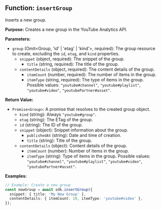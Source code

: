 ## Function: `insertGroup`

Inserts a new group.

**Purpose:**
Creates a new group in the YouTube Analytics API.

**Parameters:**

- `group` (Omit<Group, 'id' | 'etag' | 'kind'>, required): The group resource to create, excluding the `id`, `etag`, and `kind` properties.
  - `snippet` (object, required): The snippet of the group.
    - `title` (string, required): The title of the group.
  - `contentDetails` (object, required): The content details of the group.
    - `itemCount` (number, required): The number of items in the group.
    - `itemType` (string, required): The type of items in the group. Possible values: `"youtube#channel"`, `"youtube#playlist"`, `"youtube#video"`, `"youtubePartner#asset"`.

**Return Value:**

- `Promise<Group>`: A promise that resolves to the created group object.
  - `kind` (string): Always `"youtube#group"`.
  - `etag` (string): The ETag of the group.
  - `id` (string): The ID of the group.
  - `snippet` (object): Snippet information about the group.
    - `publishedAt` (string): Date and time of creation.
    - `title` (string): Title of the group.
  - `contentDetails` (object): Content details of the group.
    - `itemCount` (number): Number of items in the group.
    - `itemType` (string): Type of items in the group. Possible values: `"youtube#channel"`, `"youtube#playlist"`, `"youtube#video"`, `"youtubePartner#asset"`.

**Examples:**

```typescript
// Example: Create a new group
const newGroup = await sdk.insertGroup({
  snippet: { title: 'My New Group' },
  contentDetails: { itemCount: 10, itemType: 'youtube#video' },
});
```